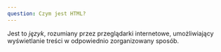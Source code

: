 ```yaml
---
question: Czym jest HTML?
---
```


Jest to *język*, rozumiany przez przeglądarki internetowe,
umożliwiający wyświetlanie treści w odpowiednio zorganizowany sposób.